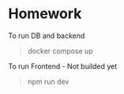# Homework

To run DB and backend

  > docker compose up

To run Frontend - Not builded yet
  
  > npm run dev
